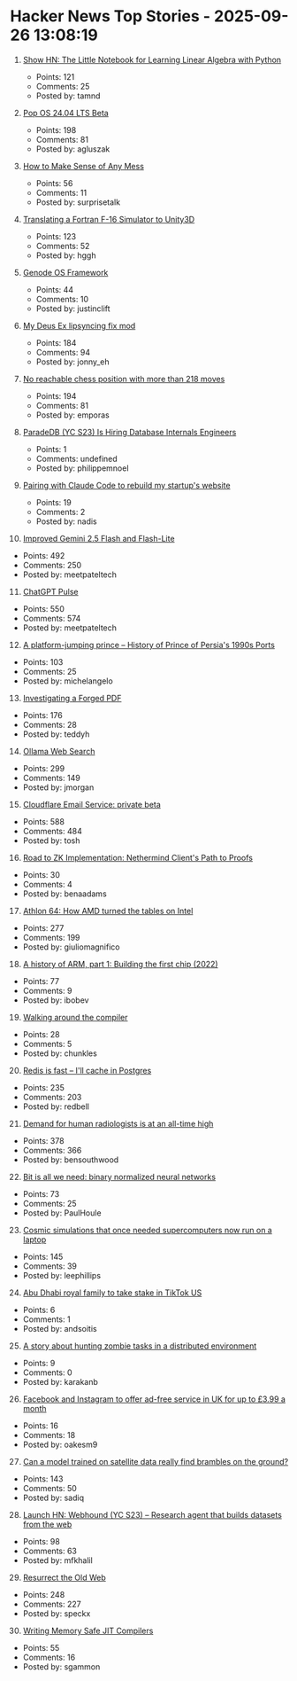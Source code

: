 # Hacker News Top Stories - 2025-09-26 13:08:19

1. [Show HN: The Little Notebook for Learning Linear Algebra with Python](https://little-book-of.github.io/linear-algebra/books/en-US/lab.html)
   - Points: 121
   - Comments: 25
   - Posted by: tamnd

2. [Pop OS 24.04 LTS Beta](https://system76.com/pop/pop-beta/)
   - Points: 198
   - Comments: 81
   - Posted by: agluszak

3. [How to Make Sense of Any Mess](https://www.howtomakesenseofanymess.com)
   - Points: 56
   - Comments: 11
   - Posted by: surprisetalk

4. [Translating a Fortran F-16 Simulator to Unity3D](https://vazgriz.com/762/f-16-flight-sim-in-unity-3d/)
   - Points: 123
   - Comments: 52
   - Posted by: hggh

5. [Genode OS Framework](https://genode.org)
   - Points: 44
   - Comments: 10
   - Posted by: justinclift

6. [My Deus Ex lipsyncing fix mod](https://www.joewintergreen.com/my-deus-ex-lipsyncing-fix-mod-making-of/)
   - Points: 184
   - Comments: 94
   - Posted by: jonny_eh

7. [No reachable chess position with more than 218 moves](https://lichess.org/@/Tobs40/blog/there-is-no-reachable-chess-position-with-more-than-218-moves/a5xdxeqs)
   - Points: 194
   - Comments: 81
   - Posted by: emporas

8. [ParadeDB (YC S23) Is Hiring Database Internals Engineers](https://paradedb.notion.site/?source=copy_link)
   - Points: 1
   - Comments: undefined
   - Posted by: philippemnoel

9. [Pairing with Claude Code to rebuild my startup's website](https://blog.nseldeib.com/p/pairing-with-claude-code-to-rebuild)
   - Points: 19
   - Comments: 2
   - Posted by: nadis

10. [Improved Gemini 2.5 Flash and Flash-Lite](https://developers.googleblog.com/en/continuing-to-bring-you-our-latest-models-with-an-improved-gemini-2-5-flash-and-flash-lite-release/)
   - Points: 492
   - Comments: 250
   - Posted by: meetpateltech

11. [ChatGPT Pulse](https://openai.com/index/introducing-chatgpt-pulse/)
   - Points: 550
   - Comments: 574
   - Posted by: meetpateltech

12. [A platform-jumping prince – History of Prince of Persia's 1990s Ports](https://www.jordanmechner.com/en/latest-news/#a-platform-jumping-prince)
   - Points: 103
   - Comments: 25
   - Posted by: michelangelo

13. [Investigating a Forged PDF](https://mjg59.dreamwidth.org/73317.html)
   - Points: 176
   - Comments: 28
   - Posted by: teddyh

14. [Ollama Web Search](https://ollama.com/blog/web-search)
   - Points: 299
   - Comments: 149
   - Posted by: jmorgan

15. [Cloudflare Email Service: private beta](https://blog.cloudflare.com/email-service/)
   - Points: 588
   - Comments: 484
   - Posted by: tosh

16. [Road to ZK Implementation: Nethermind Client's Path to Proofs](https://www.nethermind.io/blog/road-to-zk-implementation-nethermind-clients-path-to-proofs)
   - Points: 30
   - Comments: 4
   - Posted by: benaadams

17. [Athlon 64: How AMD turned the tables on Intel](https://dfarq.homeip.net/athlon-64-how-amd-turned-the-tables-on-intel/)
   - Points: 277
   - Comments: 199
   - Posted by: giuliomagnifico

18. [A history of ARM, part 1: Building the first chip (2022)](https://arstechnica.com/gadgets/2022/09/a-history-of-arm-part-1-building-the-first-chip/)
   - Points: 77
   - Comments: 9
   - Posted by: ibobev

19. [Walking around the compiler](https://bernsteinbear.com/blog/walking-around/)
   - Points: 28
   - Comments: 5
   - Posted by: chunkles

20. [Redis is fast – I'll cache in Postgres](https://dizzy.zone/2025/09/24/Redis-is-fast-Ill-cache-in-Postgres/)
   - Points: 235
   - Comments: 203
   - Posted by: redbell

21. [Demand for human radiologists is at an all-time high](https://www.worksinprogress.news/p/why-ai-isnt-replacing-radiologists)
   - Points: 378
   - Comments: 366
   - Posted by: bensouthwood

22. [Bit is all we need: binary normalized neural networks](https://arxiv.org/abs/2509.07025)
   - Points: 73
   - Comments: 25
   - Posted by: PaulHoule

23. [Cosmic simulations that once needed supercomputers now run on a laptop](https://www.sciencedaily.com/releases/2025/09/250918225001.htm)
   - Points: 145
   - Comments: 39
   - Posted by: leephillips

24. [Abu Dhabi royal family to take stake in TikTok US](https://www.theguardian.com/technology/2025/sep/26/iktok-abu-dhabi-royal-family-stake-trump-deal-mgx)
   - Points: 6
   - Comments: 1
   - Posted by: andsoitis

25. [A story about hunting zombie tasks in a distributed environment](https://getbruin.com/blog/zombie-tasks/)
   - Points: 9
   - Comments: 0
   - Posted by: karakanb

26. [Facebook and Instagram to offer ad-free service in UK for up to £3.99 a month](https://www.theguardian.com/technology/2025/sep/26/facebook-and-instagram-to-offer-paid-ad-free-service-uk)
   - Points: 16
   - Comments: 18
   - Posted by: oakesm9

27. [Can a model trained on satellite data really find brambles on the ground?](https://toao.com/blog/can-we-really-see-brambles-from-space)
   - Points: 143
   - Comments: 50
   - Posted by: sadiq

28. [Launch HN: Webhound (YC S23) – Research agent that builds datasets from the web](undefined)
   - Points: 98
   - Comments: 63
   - Posted by: mfkhalil

29. [Resurrect the Old Web](https://stevedylandev.bearblog.dev/resurrect-the-old-web/)
   - Points: 248
   - Comments: 227
   - Posted by: speckx

30. [Writing Memory Safe JIT Compilers](https://medium.com/graalvm/writing-truly-memory-safe-jit-compilers-f79ad44558dd)
   - Points: 55
   - Comments: 16
   - Posted by: sgammon

